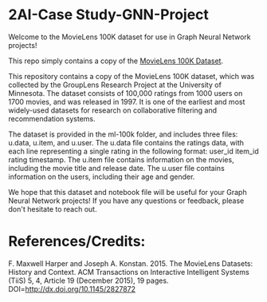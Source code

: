 # 2AI-Case Study-GNN-Project

Welcome to the MovieLens 100K dataset for use in Graph Neural Network projects!

This repo simply contains a copy of the [MovieLens 100K Dataset](https://www.kaggle.com/prajitdatta/movielens-100k-dataset). 

This repository contains a copy of the MovieLens 100K dataset, which was collected by the GroupLens Research Project at the University of Minnesota. The dataset consists of 100,000 ratings from 1000 users on 1700 movies, and was released in 1997. It is one of the earliest and most widely-used datasets for research on collaborative filtering and recommendation systems.

The dataset is provided in the ml-100k folder, and includes three files: u.data, u.item, and u.user. The u.data file contains the ratings data, with each line representing a single rating in the following format: user_id item_id rating timestamp. The u.item file contains information on the movies, including the movie title and release date. The u.user file contains information on the users, including their age and gender.

We hope that this dataset and notebook file will be useful for your Graph Neural Network projects! If you have any questions or feedback, please don't hesitate to reach out.

# References/Credits:
F. Maxwell Harper and Joseph A. Konstan. 2015. The MovieLens Datasets:
History and Context. ACM Transactions on Interactive Intelligent
Systems (TiiS) 5, 4, Article 19 (December 2015), 19 pages.
DOI=http://dx.doi.org/10.1145/2827872